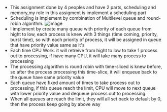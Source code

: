 * This assignment done by 4 peoples and have 2 parts, scheduling and memory,my role in this assigment is implement a scheduling part 
* Scheduling is implement by combination of Muitilevel queue and round-robin algorithm.
   ![image](https://github.com/MinhDuy27/OS-Simulation/assets/146503855/b352be5a-c04a-4f8b-bf82-bf1bc0f54620)
* I implement by create many queue with priority of each queue from hight to low, each process is knew with 3 things (time coming, priority, burst time), so with each priority of process, it will be assigned in queue that have priority value same as it's
* Each time CPU Work. it will retreive from hight to low to take 1 process out to processing, if have many CPU, it will take many process to processing
* The processing algorithm is round robin with time-sliced is knew before, so after the process processing this time-slice, it will enqueue back to the queue have same priority value
* Each queue have fixed amount of times to take process out to processing, if this queue reach the limit, CPU will move to next queue with lower priority value and dequeue process out to processing.
* When all queues are reach the limit, they will all set back to default by 0, then the process keep going by above way
